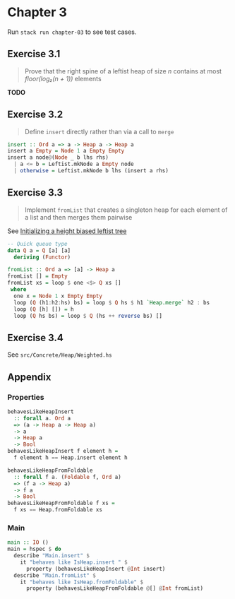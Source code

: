 <!--
```haskell
{-# LANGUAGE DeriveFunctor #-}
{-# LANGUAGE ScopedTypeVariables #-}
{-# LANGUAGE TypeApplications #-}

module Main where

import Prelude

import qualified Abstract.Heap as Heap
import Concrete.Heap.Leftist (Heap(..))
import qualified Concrete.Heap.Leftist as Leftist
import Test.Hspec
import Test.QuickCheck
```
-->

# Chapter 3

Run `stack run chapter-03` to see test cases.


## Exercise 3.1

> Prove that the right spine of a leftist heap of size _n_ contains at
> most _floor(log₂(n + 1))_  elements

**TODO**

## Exercise 3.2

> Define `insert` directly rather than via a call to `merge`

```haskell
insert :: Ord a => a -> Heap a -> Heap a
insert a Empty = Node 1 a Empty Empty
insert a node@(Node _ b lhs rhs)
  | a <= b = Leftist.mkNode a Empty node
  | otherwise = Leftist.mkNode b lhs (insert a rhs)
```

## Exercise 3.3

> Implement `fromList` that creates a singleton heap for each element of
> a list and then merges them pairwise

See [Initializing a height biased leftist tree](https://en.wikipedia.org/wiki/Leftist_tree#Initializing_a_height_biased_leftist_tree)

```haskell
-- Quick queue type
data Q a = Q [a] [a]
  deriving (Functor)

fromList :: Ord a => [a] -> Heap a
fromList [] = Empty
fromList xs = loop $ one <$> Q xs []
 where
  one x = Node 1 x Empty Empty
  loop (Q (h1:h2:hs) bs) = loop $ Q hs $ h1 `Heap.merge` h2 : bs
  loop (Q [h] []) = h
  loop (Q hs bs) = loop $ Q (hs ++ reverse bs) []
```

## Exercise 3.4

See `src/Concrete/Heap/Weighted.hs`

## Appendix

### Properties

```haskell
behavesLikeHeapInsert
  :: forall a. Ord a
  => (a -> Heap a -> Heap a)
  -> a
  -> Heap a
  -> Bool
behavesLikeHeapInsert f element h =
  f element h == Heap.insert element h

behavesLikeHeapFromFoldable
  :: forall f a. (Foldable f, Ord a)
  => (f a -> Heap a)
  -> f a
  -> Bool
behavesLikeHeapFromFoldable f xs =
  f xs == Heap.fromFoldable xs
```

### Main

```haskell
main :: IO ()
main = hspec $ do
  describe "Main.insert" $
    it "behaves like IsHeap.insert " $
      property (behavesLikeHeapInsert @Int insert)
  describe "Main.fromList" $
    it "behaves like IsHeap.fromFoldable" $
      property (behavesLikeHeapFromFoldable @[] @Int fromList)
```
